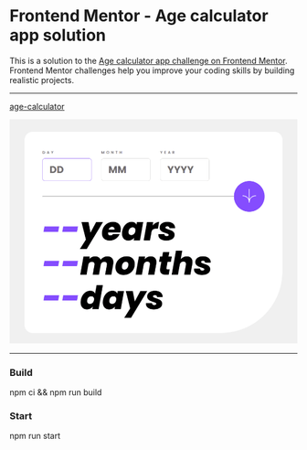 # Frontend Mentor - Age calculator app solution

This is a solution to the [Age calculator app challenge on Frontend Mentor](https://www.frontendmentor.io/challenges/age-calculator-app-dF9DFFpj-Q). Frontend Mentor challenges help you improve your coding skills by building realistic projects. 

_____

[age-calculator](https://age-calculator-seven-beta.vercel.app/)

![gif](age-calculator.gif)

_____

### Build

npm ci && npm run build

### Start

npm run start

